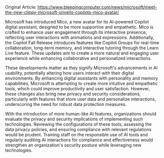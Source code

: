 Original Article: https://www.bleepingcomputer.com/news/microsoft/meet-the-new-clippy-microsoft-unveils-copilots-mico-avatar/

Microsoft has introduced Mico, a new avatar for its AI-powered Copilot digital assistant, designed to be more supportive and empathetic. Mico is crafted to enhance user engagement through its interactive presence, reflecting user interactions with animations and expressions. Additionally, the Copilot Fall Release introduces features like Copilot Groups for real-time collaboration, long-term memory, and interactive tutoring through the Learn Live feature. These updates aim to create a more natural and engaging user experience while enhancing collaborative and personalized interactions.

These developments matter as they signify Microsoft's advancements in AI usability, potentially altering how users interact with their digital environments. By enhancing digital assistants with personality and memory capabilities, Microsoft is attempting to create more intuitive and empathetic tools, which could improve productivity and user satisfaction. However, these changes also bring new privacy and security considerations, particularly with features that store user data and personalize interactions, underscoring the need for robust data protection measures.

With the introduction of more human-like AI features, organizations should evaluate the privacy and security implications of implementing such technologies. Reviewing the configurations of these tools, assessing the data privacy policies, and ensuring compliance with relevant regulations would be prudent. Training staff on the responsible use of AI tools and regularly auditing AI interactions for compliance and effectiveness would strengthen an organization's security posture while leveraging new technologies.